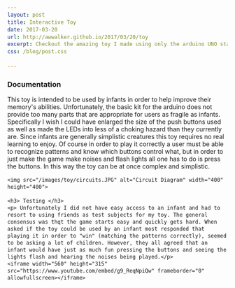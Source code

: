 ```yaml
---
layout: post
title: Interactive Toy
date: 2017-03-20
url: http://awwalker.github.io/2017/03/20/toy
excerpt: Checkout the amazing toy I made using only the arduino UNO starter kit
css: /blog/post.css

---
```

<section class="post-content">
    <h3> Documentation </h3>
    <p> This toy is intended to be used by infants in order to help improve their memory's abilities. Unfortunately, the basic kit for the arduino does not provide too many parts that are appropriate for users as fragile as infants. Specifically I wish I could have enlarged the size of the push buttons used as well as made the LEDs into less of a choking hazard than they currently are. Since infants are generally simplistic creatures this toy requires no real learning to enjoy. Of course in order to play it correctly a user must be able to recognize patterns and know which buttons control what, but in order to just make the game make noises and flash lights all one has to do is press the buttons. In this way the toy can be at once complex and simplistic. </p>

    <img src="/images/toy/circuits.JPG" alt="Circuit Diagram" width="400" height="400">

    <h3> Testing </h3>
    <p> Unfortunately I did not have easy access to an infant and had to resort to using friends as test subjects for my toy. The general consensus was thqt the game starts easy and quickly gets hard. When asked if the toy could be used by an infant most responded that playing it in order to "win" (matching the patterns correctly), seemed to be asking a lot of children. However, they all agreed that an infant would have just as much fun pressing the buttons and seeing the lights flash and hearing the noises being played.</p>
    <iframe width="560" height="315" src="https://www.youtube.com/embed/g9_ReqNpiQw" frameborder="0" allowfullscreen></iframe>
